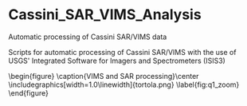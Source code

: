 # Cassini_SAR_VIMS_Analysis
Automatic processing of Cassini SAR/VIMS data


Scripts for automatic processing of Cassini SAR/VIMS with the use of USGS' Integrated Software for Imagers and Spectrometers (ISIS3)

\begin{figure}
\caption{VIMS and SAR processing}\center
\includegraphics[width=1.0\linewidth]{tortola.png}
\label{fig:q1_zoom}
\end{figure}
